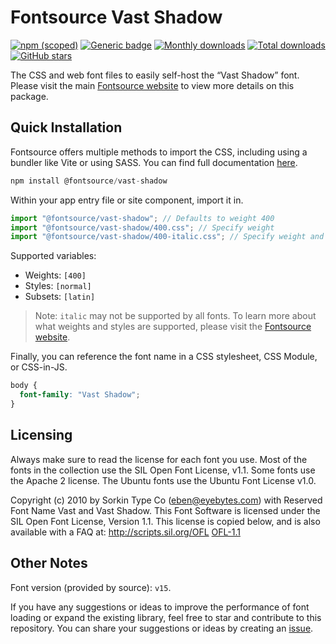 # Fontsource Vast Shadow

[![npm (scoped)](https://img.shields.io/npm/v/@fontsource/vast-shadow?color=brightgreen)](https://www.npmjs.com/package/@fontsource/vast-shadow) [![Generic badge](https://img.shields.io/badge/fontsource-passing-brightgreen)](https://github.com/fontsource/fontsource) [![Monthly downloads](https://badgen.net/npm/dm/@fontsource/vast-shadow)](https://github.com/fontsource/fontsource) [![Total downloads](https://badgen.net/npm/dt/@fontsource/vast-shadow)](https://github.com/fontsource/fontsource) [![GitHub stars](https://img.shields.io/github/stars/fontsource/fontsource.svg?style=social&label=Star)](https://github.com/fontsource/fontsource/stargazers)

The CSS and web font files to easily self-host the “Vast Shadow” font. Please visit the main [Fontsource website](https://fontsource.org/fonts/vast-shadow) to view more details on this package.

## Quick Installation

Fontsource offers multiple methods to import the CSS, including using a bundler like Vite or using SASS. You can find full documentation [here](https://fontsource.org/docs/getting-started/introduction).

```javascript
npm install @fontsource/vast-shadow
```

Within your app entry file or site component, import it in.

```javascript
import "@fontsource/vast-shadow"; // Defaults to weight 400
import "@fontsource/vast-shadow/400.css"; // Specify weight
import "@fontsource/vast-shadow/400-italic.css"; // Specify weight and style
```

Supported variables:
- Weights: `[400]`
- Styles: `[normal]`
- Subsets: `[latin]`

> Note: `italic` may not be supported by all fonts. To learn more about what weights and styles are supported, please visit the [Fontsource website](https://fontsource.org/fonts/vast-shadow).

Finally, you can reference the font name in a CSS stylesheet, CSS Module, or CSS-in-JS.

```css
body {
  font-family: "Vast Shadow";
}
```

## Licensing
Always make sure to read the license for each font you use. Most of the fonts in the collection use the SIL Open Font License, v1.1. Some fonts use the Apache 2 license. The Ubuntu fonts use the Ubuntu Font License v1.0.

Copyright (c) 2010 by Sorkin Type Co (eben@eyebytes.com) with Reserved Font Name Vast and Vast Shadow. This Font Software is licensed under the SIL Open Font License, Version 1.1. This license is copied below, and is also available with a FAQ at: http://scripts.sil.org/OFL
[OFL-1.1](http://scripts.sil.org/OFL)

## Other Notes
Font version (provided by source): `v15`.

If you have any suggestions or ideas to improve the performance of font loading or expand the existing library, feel free to star and contribute to this repository. You can share your suggestions or ideas by creating an [issue](https://github.com/fontsource/fontsource/issues).